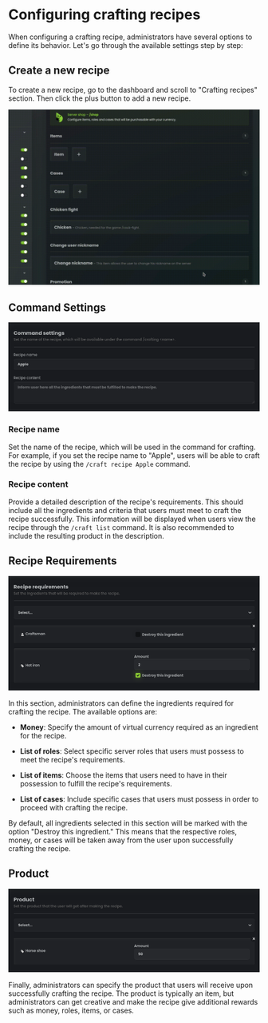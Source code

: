 
# Configuring crafting recipes

When configuring a crafting recipe, administrators have several options to define its behavior. Let's go through the
available settings step by step:

## Create a new recipe

To create a new recipe, go to the dashboard and scroll to "Crafting recipes" section. Then click the plus button to add
a new recipe.

![](../assets/v14.gif)


## Command Settings

![](../assets/v15.png)

### Recipe name

Set the name of the recipe, which will be used in the command for crafting. For example, if you set the recipe name to
"Apple", users will be able to craft the recipe by using the `/craft recipe Apple` command.

### Recipe content

Provide a detailed description of the recipe's requirements. This should include all the ingredients and criteria that
users must meet to craft the recipe successfully. This information will be displayed when users view the recipe through
the `/craft list` command. It is also recommended to include the resulting product in the description.

## Recipe Requirements

![](../assets/v16.png)

In this section, administrators can define the ingredients required for crafting the recipe. The available options are:

- **Money**: Specify the amount of virtual currency required as an ingredient for the recipe.

- **List of roles**: Select specific server roles that users must possess to meet the recipe's requirements.

- **List of items**: Choose the items that users need to have in their possession to fulfill the recipe's requirements.

- **List of cases**: Include specific cases that users must possess in order to proceed with crafting the recipe.

By default, all ingredients selected in this section will be marked with the option "Destroy this ingredient." This
means that the respective roles, money, or cases will be taken away from the user upon successfully crafting the recipe.

## Product

![](../assets/v17.png)

Finally, administrators can specify the product that users will receive upon successfully crafting the recipe. The
product is typically an item, but administrators can get creative and make the recipe give additional rewards such as
money, roles, items, or cases.
